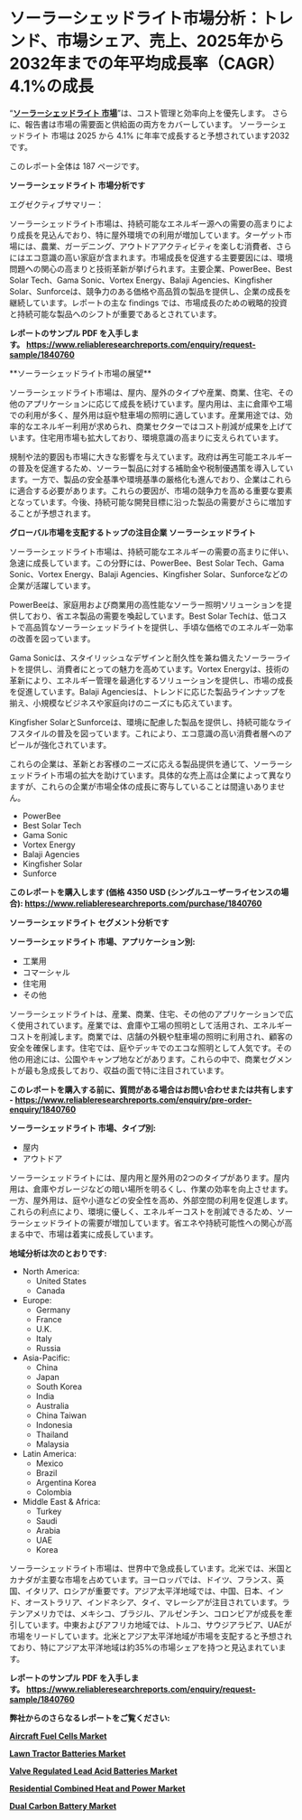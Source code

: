 <p><h1>ソーラーシェッドライト市場分析：トレンド、市場シェア、売上、2025年から2032年までの年平均成長率（CAGR）4.1%の成長</h1></p><p>&ldquo;<strong><a href="https://www.reliableresearchreports.com/solar-shed-light-r1840760?utm_campaign=107&utm_medium=9&utm_source=Github&utm_content=ia&utm_term=14022025&utm_id=solar-shed-light">ソーラーシェッドライト 市場</a></strong>&rdquo;は、コスト管理と効率向上を優先します。 さらに、報告書は市場の需要面と供給面の両方をカバーしています。 ソーラーシェッドライト 市場は 2025 から 4.1% に年率で成長すると予想されています2032 です。</p>
<p>このレポート全体は 187 ページです。</p>
<p><strong>ソーラーシェッドライト 市場分析です</strong></p>
<p><p>エグゼクティブサマリー：</p><p>ソーラーシェッドライト市場は、持続可能なエネルギー源への需要の高まりにより成長を見込んでおり、特に屋外環境での利用が増加しています。ターゲット市場には、農業、ガーデニング、アウトドアアクティビティを楽しむ消費者、さらにはエコ意識の高い家庭が含まれます。市場成長を促進する主要要因には、環境問題への関心の高まりと技術革新が挙げられます。主要企業、PowerBee、Best Solar Tech、Gama Sonic、Vortex Energy、Balaji Agencies、Kingfisher Solar、Sunforceは、競争力のある価格や高品質の製品を提供し、企業の成長を継続しています。レポートの主な findings では、市場成長のための戦略的投資と持続可能な製品へのシフトが重要であるとされています。</p></p>
<p><strong>レポートのサンプル PDF を入手します。&nbsp;<a href="https://www.reliableresearchreports.com/enquiry/request-sample/1840760?utm_campaign=107&utm_medium=9&utm_source=Github&utm_content=ia&utm_term=14022025&utm_id=solar-shed-light">https://www.reliableresearchreports.com/enquiry/request-sample/1840760</a></strong></p>
<p><p>**ソーラーシェッドライト市場の展望**</p><p>ソーラーシェッドライト市場は、屋内、屋外のタイプや産業、商業、住宅、その他のアプリケーションに応じて成長を続けています。屋内用は、主に倉庫や工場での利用が多く、屋外用は庭や駐車場の照明に適しています。産業用途では、効率的なエネルギー利用が求められ、商業セクターではコスト削減が成果を上げています。住宅用市場も拡大しており、環境意識の高まりに支えられています。</p><p>規制や法的要因も市場に大きな影響を与えています。政府は再生可能エネルギーの普及を促進するため、ソーラー製品に対する補助金や税制優遇策を導入しています。一方で、製品の安全基準や環境基準の厳格化も進んでおり、企業はこれらに適合する必要があります。これらの要因が、市場の競争力を高める重要な要素となっています。今後、持続可能な開発目標に沿った製品の需要がさらに増加することが予想されます。</p></p>
<p><strong>グローバル市場を支配するトップの注目企業 ソーラーシェッドライト</strong></p>
<p><p>ソーラーシェッドライト市場は、持続可能なエネルギーの需要の高まりに伴い、急速に成長しています。この分野には、PowerBee、Best Solar Tech、Gama Sonic、Vortex Energy、Balaji Agencies、Kingfisher Solar、Sunforceなどの企業が活躍しています。</p><p>PowerBeeは、家庭用および商業用の高性能なソーラー照明ソリューションを提供しており、省エネ製品の需要を喚起しています。Best Solar Techは、低コストで高品質なソーラーシェッドライトを提供し、手頃な価格でのエネルギー効率の改善を図っています。</p><p>Gama Sonicは、スタイリッシュなデザインと耐久性を兼ね備えたソーラーライトを提供し、消費者にとっての魅力を高めています。Vortex Energyは、技術の革新により、エネルギー管理を最適化するソリューションを提供し、市場の成長を促進しています。Balaji Agenciesは、トレンドに応じた製品ラインナップを揃え、小規模なビジネスや家庭向けのニーズにも応えています。</p><p>Kingfisher SolarとSunforceは、環境に配慮した製品を提供し、持続可能なライフスタイルの普及を図っています。これにより、エコ意識の高い消費者層へのアピールが強化されています。</p><p>これらの企業は、革新とお客様のニーズに応える製品提供を通じて、ソーラーシェッドライト市場の拡大を助けています。具体的な売上高は企業によって異なりますが、これらの企業が市場全体の成長に寄与していることは間違いありません。</p></p>
<p><ul><li>PowerBee</li><li>Best Solar Tech</li><li>Gama Sonic</li><li>Vortex Energy</li><li>Balaji Agencies</li><li>Kingfisher Solar</li><li>Sunforce</li></ul></p>
<p><strong>このレポートを購入します (価格 4350 USD (シングルユーザーライセンスの場合):&nbsp;<a href="https://www.reliableresearchreports.com/purchase/1840760?utm_campaign=107&utm_medium=9&utm_source=Github&utm_content=ia&utm_term=14022025&utm_id=solar-shed-light">https://www.reliableresearchreports.com/purchase/1840760</a></strong></p>
<p><strong>ソーラーシェッドライト セグメント分析です</strong></p>
<p><strong>ソーラーシェッドライト 市場、アプリケーション別:</strong></p>
<p><ul><li>工業用</li><li>コマーシャル</li><li>住宅用</li><li>その他</li></ul></p>
<p><p>ソーラーシェッドライトは、産業、商業、住宅、その他のアプリケーションで広く使用されています。産業では、倉庫や工場の照明として活用され、エネルギーコストを削減します。商業では、店舗の外観や駐車場の照明に利用され、顧客の安全を確保します。住宅では、庭やデッキでのエコな照明として人気です。その他の用途には、公園やキャンプ地などがあります。これらの中で、商業セグメントが最も急成長しており、収益の面で特に注目されています。</p></p>
<p><strong>このレポートを購入する前に、質問がある場合はお問い合わせまたは共有します - <a href="https://www.reliableresearchreports.com/enquiry/pre-order-enquiry/1840760?utm_campaign=107&utm_medium=9&utm_source=Github&utm_content=ia&utm_term=14022025&utm_id=solar-shed-light">https://www.reliableresearchreports.com/enquiry/pre-order-enquiry/1840760</a></strong></p>
<p><strong>ソーラーシェッドライト 市場、タイプ別:</strong></p>
<p><ul><li>屋内</li><li>アウトドア</li></ul></p>
<p><p>ソーラーシェッドライトには、屋内用と屋外用の2つのタイプがあります。屋内用は、倉庫やガレージなどの暗い場所を明るくし、作業の効率を向上させます。一方、屋外用は、庭や小道などの安全性を高め、外部空間の利用を促進します。これらの利点により、環境に優しく、エネルギーコストを削減できるため、ソーラーシェッドライトの需要が増加しています。省エネや持続可能性への関心が高まる中で、市場は着実に成長しています。</p></p>
<p><strong>地域分析は次のとおりです:</strong></p>
<p><ul>
    <li>
        North America:
        <ul>
            <li>United States</li>
            <li>Canada</li>
        </ul>
    </li>
    <li>
        Europe:
        <ul>
            <li>Germany</li>
            <li>France</li>
            <li>U.K.</li>
            <li>Italy</li>
            <li>Russia</li>
        </ul>
    </li>
    <li>
        Asia-Pacific:
        <ul>
            <li>China</li>
            <li>Japan</li>
            <li>South Korea</li>
            <li>India</li>
            <li>Australia</li>
            <li>China Taiwan</li>
            <li>Indonesia</li>
            <li>Thailand</li>
            <li>Malaysia</li>
        </ul>
    </li>
    <li>
        Latin America:
        <ul>
            <li>Mexico</li>
            <li>Brazil</li>
            <li>Argentina Korea</li>
            <li>Colombia</li>
        </ul>
    </li>
    <li>
        Middle East & Africa:
        <ul>
            <li>Turkey</li>
            <li>Saudi</li>
            <li>Arabia</li>
            <li>UAE</li>
            <li>Korea</li>
        </ul>
    </li>
    </ul></p>
<p><p>ソーラーシェッドライト市場は、世界中で急成長しています。北米では、米国とカナダが主要な市場を占めています。ヨーロッパでは、ドイツ、フランス、英国、イタリア、ロシアが重要です。アジア太平洋地域では、中国、日本、インド、オーストラリア、インドネシア、タイ、マレーシアが注目されています。ラテンアメリカでは、メキシコ、ブラジル、アルゼンチン、コロンビアが成長を牽引しています。中東およびアフリカ地域では、トルコ、サウジアラビア、UAEが市場をリードしています。北米とアジア太平洋地域が市場を支配すると予想されており、特にアジア太平洋地域は約35%の市場シェアを持つと見込まれています。</p></p>
<p><strong>レポートのサンプル PDF を入手します。&nbsp;<a href="https://www.reliableresearchreports.com/enquiry/request-sample/1840760?utm_campaign=107&utm_medium=9&utm_source=Github&utm_content=ia&utm_term=14022025&utm_id=solar-shed-light">https://www.reliableresearchreports.com/enquiry/request-sample/1840760</a></strong></p>
<p><strong></strong></p>
<p><strong></strong></p>
<p><strong></strong></p>
<p><strong></strong></p>
<p><strong>弊社からのさらなるレポートをご覧ください:</strong></p>
<p><strong><p><a href="https://github.com/penglatilles/Market-Research-Report-List-1/blob/main/aircraft-fuel-cells-market.md?utm_campaign=107&utm_medium=9&utm_source=Github&utm_content=ia&utm_term=14022025&utm_id=solar-shed-light">Aircraft Fuel Cells Market</a></p><p><a href="https://github.com/akaalahk/Market-Research-Report-List-1/blob/main/lawn-tractor-batteries-market.md?utm_campaign=107&utm_medium=9&utm_source=Github&utm_content=ia&utm_term=14022025&utm_id=solar-shed-light">Lawn Tractor Batteries Market</a></p><p><a href="https://github.com/agdonthisa/Market-Research-Report-List-1/blob/main/valve-regulated-lead-acid-batteries-market.md?utm_campaign=107&utm_medium=9&utm_source=Github&utm_content=ia&utm_term=14022025&utm_id=solar-shed-light">Valve Regulated Lead Acid Batteries Market</a></p><p><a href="https://github.com/ternainglin/Market-Research-Report-List-1/blob/main/residential-combined-heat-and-power-market.md?utm_campaign=107&utm_medium=9&utm_source=Github&utm_content=ia&utm_term=14022025&utm_id=solar-shed-light">Residential Combined Heat and Power Market</a></p><p><a href="https://github.com/saaindosya/Market-Research-Report-List-1/blob/main/dual-carbon-battery-market.md?utm_campaign=107&utm_medium=9&utm_source=Github&utm_content=ia&utm_term=14022025&utm_id=solar-shed-light">Dual Carbon Battery Market</a></p></strong></p>